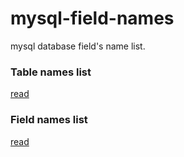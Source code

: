 mysql-field-names
=================

mysql database field's name list.

<h3>Table names list</h3>
	<a href='tables'>read</a>

<h3>Field names list</h3>
	<a href='fields'>read</a>


